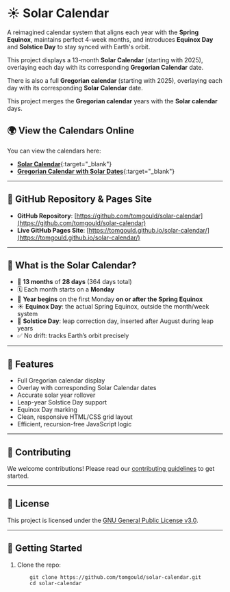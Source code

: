 # ☀️ Solar Calendar

A reimagined calendar system that aligns each year with the **Spring Equinox**, maintains perfect 4-week months, and introduces **Equinox Day** and **Solstice Day** to stay synced with Earth's orbit.

This project displays a 13-month **Solar Calendar** (starting with 2025), overlaying each day with its corresponding **Gregorian Calendar** date.

There is also a full **Gregorian calendar** (starting with 2025), overlaying each day with its corresponding **Solar Calendar** date.

This project merges the **Gregorian calendar** years with the **Solar calendar** days.

## 🌍 View the Calendars Online

You can view the calendars here:

- [**Solar Calendar**](https://tomgould.github.io/solar-calendar/solar-calendar.html){:target="_blank"}
- [**Gregorian Calendar with Solar Dates**](https://tomgould.github.io/solar-calendar/gregorian-calendar.html){:target="_blank"}

---

## 🔄 GitHub Repository & Pages Site

- **GitHub Repository**: [https://github.com/tomgould/solar-calendar](https://github.com/tomgould/solar-calendar)
- **Live GitHub Pages Site**: [https://tomgould.github.io/solar-calendar/](https://tomgould.github.io/solar-calendar/)

---

## 🔭 What is the Solar Calendar?

- 📅 **13 months** of **28 days** (364 days total)
- 🗓️ Each month starts on a **Monday**
- 🌱 **Year begins** on the first Monday **on or after the Spring Equinox**
- ☀️ **Equinox Day**: the actual Spring Equinox, outside the month/week system
- 🔁 **Solstice Day**: leap correction day, inserted after August during leap years
- ✅ No drift: tracks Earth’s orbit precisely

---

## 🧠 Features

- Full Gregorian calendar display
- Overlay with corresponding Solar Calendar dates
- Accurate solar year rollover
- Leap-year Solstice Day support
- Equinox Day marking
- Clean, responsive HTML/CSS grid layout
- Efficient, recursion-free JavaScript logic

---

## 🙌 Contributing

We welcome contributions! Please read our [contributing guidelines](CONTRIBUTING.md) to get started.

---

## 📄 License

This project is licensed under the [GNU General Public License v3.0](https://www.gnu.org/licenses/gpl-3.0.html).

---

## 🚀 Getting Started

1. Clone the repo:

   ``` 
       git clone https://github.com/tomgould/solar-calendar.git 
       cd solar-calendar
   ```
   
